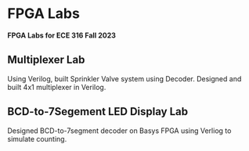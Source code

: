 # FPGA Labs
**FPGA Labs for ECE 316 Fall 2023**
## Multiplexer Lab
Using Verilog, built Sprinkler Valve system using Decoder.
Designed and built 4x1 multiplexer in Verilog.

## BCD-to-7Segement LED Display Lab
Designed BCD-to-7segment decoder on Basys FPGA using Verliog to simulate counting.


